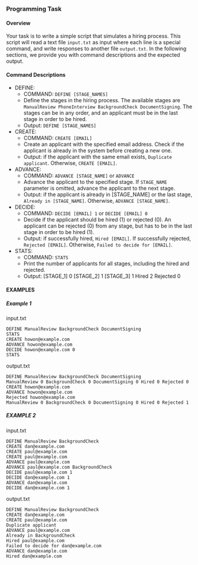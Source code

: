### Programming Task

#### Overview

Your task is to write a simple script that simulates a hiring process. This script will read a text file `input.txt` as input where each line is a special command, and write responses to another file `output.txt`. In the following sections, we provide you with command descriptions and the expected output.

#### Command Descriptions

- DEFINE:
  - COMMAND: `DEFINE [STAGE_NAMES]`
  - Define the stages in the hiring process. The available stages are `ManualReview PhoneInterview BackgroundCheck DocumentSigning`. The stages can be in any order, and an applicant must be in the last stage in order to be hired.
  - Output: `DEFINE [STAGE_NAMES]`
- CREATE:
  - COMMAND: `CREATE [EMAIL]`
  - Create an applicant with the specified email address. Check if the applicant is already in the system before creating a new one.
  - Output: if the applicant with the same email exists, `Duplicate applicant`. Otherwise, `CREATE [EMAIL]`.
- ADVANCE:
  - COMMAND: `ADVANCE [STAGE_NAME]` or `ADVANCE`
  - Advance the applicant to the specified stage. If `STAGE_NAME` parameter is omitted, advance the applicant to the next stage.
  - Output: if the applicant is already in [STAGE_NAME] or the last stage, `Already in [STAGE_NAME]`. Otherwise, `ADVANCE [STAGE_NAME]`.
- DECIDE:
  - COMMAND: `DECIDE [EMAIL] 1` or `DECIDE [EMAIL] 0`
  - Decide if the applicant should be hired (1) or rejected (0). An applicant can be rejected (0) from any stage, but has to be in the last stage in order to be hired (1).
  - Output: if successfully hired, `Hired [EMAIL]`. If successfully rejected, `Rejected [EMAIL]`. Otherwise, `Failed to decide for [EMAIL]`.
- STATS:
  - COMMAND: `STATS`
  - Print the number of applicants for all stages, including the hired and rejected.
  - Output: [STAGE_1] 0 [STAGE_2] 1 [STAGE_3] 1 Hired 2 Rejected 0

#### EXAMPLES

##### Example 1

input.txt

```
DEFINE ManualReview BackgroundCheck DocumentSigning
STATS
CREATE howon@example.com
ADVANCE howon@example.com
DECIDE howon@example.com 0
STATS
```

output.txt

```
DEFINE ManualReview BackgroundCheck DocumentSigning
ManualReview 0 BackgroundCheck 0 DocumentSigning 0 Hired 0 Rejected 0
CREATE howon@example.com
ADVANCE howon@example.com
Rejected howon@example.com
ManualReview 0 BackgroundCheck 0 DocumentSigning 0 Hired 0 Rejected 1
```

##### EXAMPLE 2

input.txt

```
DEFINE ManualReview BackgroundCheck
CREATE dan@example.com
CREATE paul@example.com
CREATE paul@example.com
ADVANCE paul@example.com
ADVANCE paul@example.com BackgroundCheck
DECIDE paul@example.com 1
DECIDE dan@example.com 1
ADVANCE dan@example.com
DECIDE dan@example.com 1
```

output.txt

```
DEFINE ManualReview BackgroundCheck
CREATE dan@example.com
CREATE paul@example.com
Duplicate applicant
ADVANCE paul@example.com
Already in BackgroundCheck
Hired paul@example.com
Failed to decide for dan@example.com
ADVANCE dan@example.com
Hired dan@example.com
```
